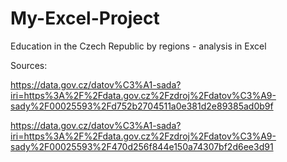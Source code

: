# My-Excel-Project
Education in the Czech Republic by regions - analysis in Excel

Sources:

https://data.gov.cz/datov%C3%A1-sada?iri=https%3A%2F%2Fdata.gov.cz%2Fzdroj%2Fdatov%C3%A9-sady%2F00025593%2Fd752b2704511a0e381d2e89385ad0b9f

https://data.gov.cz/datov%C3%A1-sada?iri=https%3A%2F%2Fdata.gov.cz%2Fzdroj%2Fdatov%C3%A9-sady%2F00025593%2F470d256f844e150a74307bf2d6ee3d91
